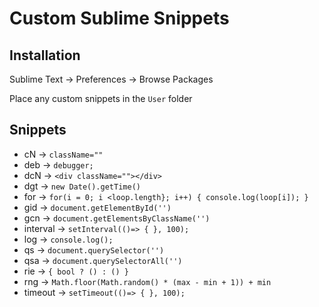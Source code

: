 # Custom Sublime Snippets

## Installation
Sublime Text -> Preferences -> Browse Packages

Place any custom snippets in the `User` folder

## Snippets
- cN -> `className=""`
- deb -> `debugger;`
- dcN -> `<div className=""></div>`
- dgt -> `new Date().getTime()`
- for -> `for(i = 0; i <loop.length}; i++) { console.log(loop[i]); }`
- gid -> `document.getElementById('')`
- gcn -> `document.getElementsByClassName('')`
- interval -> `setInterval(()=> { }, 100);`
- log -> `console.log();`
- qs -> `document.querySelector('')`
- qsa -> `document.querySelectorAll('')`
- rie -> `{ bool ? () : () }`
- rng -> `Math.floor(Math.random() * (max - min + 1)) + min`
- timeout -> `setTimeout(()=> { }, 100);`